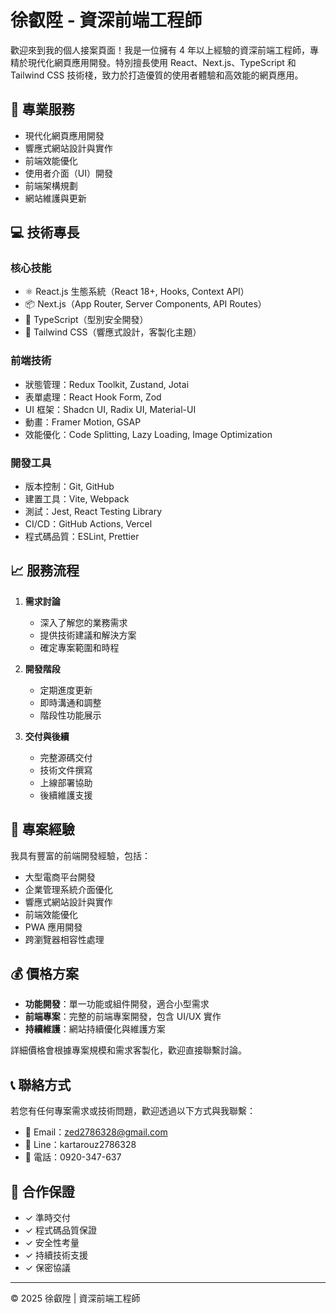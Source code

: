 # 徐叡陞 - 資深前端工程師

歡迎來到我的個人接案頁面！我是一位擁有 4 年以上經驗的資深前端工程師，專精於現代化網頁應用開發。特別擅長使用 React、Next.js、TypeScript 和 Tailwind CSS 技術棧，致力於打造優質的使用者體驗和高效能的網頁應用。

## 🎯 專業服務

- 現代化網頁應用開發
- 響應式網站設計與實作
- 前端效能優化
- 使用者介面（UI）開發
- 前端架構規劃
- 網站維護與更新

## 💻 技術專長

### 核心技能
- ⚛️ React.js 生態系統（React 18+, Hooks, Context API）
- 📦 Next.js（App Router, Server Components, API Routes）
- 📝 TypeScript（型別安全開發）
- 🎨 Tailwind CSS（響應式設計，客製化主題）

### 前端技術
- 狀態管理：Redux Toolkit, Zustand, Jotai
- 表單處理：React Hook Form, Zod
- UI 框架：Shadcn UI, Radix UI, Material-UI
- 動畫：Framer Motion, GSAP
- 效能優化：Code Splitting, Lazy Loading, Image Optimization

### 開發工具
- 版本控制：Git, GitHub
- 建置工具：Vite, Webpack
- 測試：Jest, React Testing Library
- CI/CD：GitHub Actions, Vercel
- 程式碼品質：ESLint, Prettier

## 📈 服務流程

1. **需求討論**
   - 深入了解您的業務需求
   - 提供技術建議和解決方案
   - 確定專案範圍和時程

2. **開發階段**
   - 定期進度更新
   - 即時溝通和調整
   - 階段性功能展示

3. **交付與後續**
   - 完整源碼交付
   - 技術文件撰寫
   - 上線部署協助
   - 後續維護支援

## 💼 專案經驗

我具有豐富的前端開發經驗，包括：
- 大型電商平台開發
- 企業管理系統介面優化
- 響應式網站設計與實作
- 前端效能優化
- PWA 應用開發
- 跨瀏覽器相容性處理

## 💰 價格方案

- **功能開發**：單一功能或組件開發，適合小型需求
- **前端專案**：完整的前端專案開發，包含 UI/UX 實作
- **持續維護**：網站持續優化與維護方案

詳細價格會根據專案規模和需求客製化，歡迎直接聯繫討論。

## 📞 聯絡方式

若您有任何專案需求或技術問題，歡迎透過以下方式與我聯繫：

- 📧 Email：zed2786328@gmail.com
- 💬 Line：kartarouz2786328
- 📱 電話：0920-347-637

## 🤝 合作保證

- ✓ 準時交付
- ✓ 程式碼品質保證
- ✓ 安全性考量
- ✓ 持續技術支援
- ✓ 保密協議

---

© 2025 徐叡陞 | 資深前端工程師
